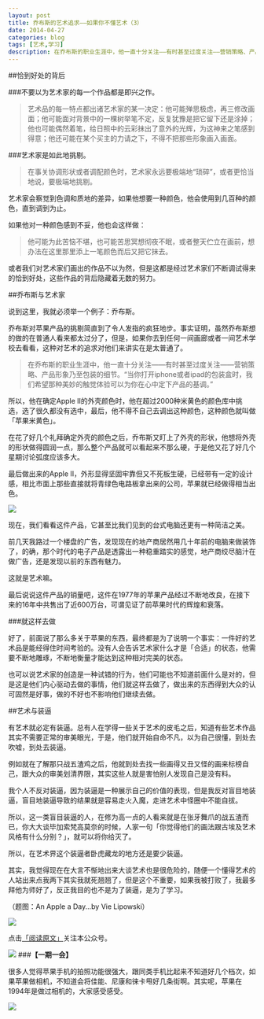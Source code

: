 ```yaml
---
layout: post
title: 乔布斯的艺术追求——如果你不懂艺术（3）
date: 2014-04-27
categories: blog
tags: [艺术,学习]
description: 在乔布斯的职业生涯中，他一直十分关注——有时甚至过度关注——营销策略、产品形象乃至包装的细节。“当你打开iphone或者ipad的包装盒时，我们希望那种美妙的触觉体验可以为你在心中定下产品的基调。
---
```






##恰到好处的背后

###不要以为艺术家的每一个作品都是即兴之作。

>艺术品的每一特点都出诸艺术家的某一决定：他可能殚思极虑，再三修改画面；他可能面对背景中的一棵树举笔不定，反复犹豫是把它留下还是涂掉；他也可能偶然着笔，给日照中的云彩抹出了意外的光辉，为这神来之笔感到得意；他还可能在某个买主的力请之下，不得不把那些形象画入画面。

###艺术家是如此地挑剔。

>在事关协调形状或者调配颜色时，艺术家永远要极端地“琐碎”，或者更恰当地说，要极端地挑剔。

艺术家会察觉到色调和质地的差异，如果他想要一种颜色，他会使用到几百种的颜色，直到调到为止。

如果他对一种颜色感到不妥，他也会这样做：

>他可能为此苦恼不堪，也可能苦思冥想彻夜不眠，或者整天伫立在画前，想办法在这里那里添上一笔颜色而后又把它抹去。

或者我们对艺术家们画出的作品不以为然，但是这都是经过艺术家们不断调试得来的恰到好处，这些作品的背后隐藏着无数的努力。

##乔布斯与艺术家

说到这里，我就必须举一个例子：乔布斯。

乔布斯对苹果产品的挑剔简直到了令人发指的疯狂地步。事实证明，虽然乔布斯想的做的在普通人看来都太过分了，但是，如果你去到任何一间画廊或者一间艺术学校去看看，这种对艺术的追求对他们来讲实在是太普通了。

>在乔布斯的职业生涯中，他一直十分关注——有时甚至过度关注——营销策略、产品形象乃至包装的细节。“当你打开iphone或者ipad的包装盒时，我们希望那种美妙的触觉体验可以为你在心中定下产品的基调。”

所以，他在确定Apple Ⅱ的外壳颜色时，他在超过2000种米黄色的颜色库中挑选，选了很久都没有选中，最后，他不得不自己去调出这种颜色，这种颜色就叫做「苹果米黄色」。

在花了好几个礼拜确定外壳的颜色之后，乔布斯又盯上了外壳的形状，他想将外壳的形状做得圆润一点，那么整个产品就可以看起来不那么硬，于是他又花了好几个星期讨论弧度应该多大。

最后做出来的Apple Ⅱ，外形显得坚固牢靠但又不死板生硬，已经带有一定的设计感，相比市面上那些直接就将青绿色电路板拿出来的公司，苹果就已经做得相当出色。

![](http://cnfeat.qiniudn.com/%E5%9B%BE%E5%83%8F%202014-04-27-17-19-16.png)

现在，我们看看这件产品，它甚至比我们见到的台式电脑还更有一种简洁之美。

前几天我路过一个楼盘的广告，发现现在的地产商居然用几十年前的电脑来做装饰了，的确，那个时代的电子产品是透露出一种稳重踏实的感觉，地产商绞尽脑汁在做广告，还是发现以前的东西有魅力。

这就是艺术嘛。

最后说说这件产品的销量吧，这件在1977年的苹果产品经过不断地改良，在接下来的16年中共售出了近600万台，可谓见证了前苹果时代的辉煌和衰落。

###就这样去做

好了，前面说了那么多关于苹果的东西，最终都是为了说明一个事实：一件好的艺术品是能经得住时间考验的。没有人会告诉艺术家什么才是「合适」的状态，他需要不断地雕琢，不断地衡量才能达到这种相对完美的状态。

也可以说艺术家的创造是一种试错的行为，他们可能也不知道前面什么是对的，但是这是他们内心驱动去做的事情，他们就这样去做了，做出来的东西得到大众的认可固然是好事，做的不好也不影响他们继续去做。

##艺术与装逼

有艺术就必定有装逼。总有人在学得一些关于艺术的皮毛之后，知道有些艺术作品其实不需要正常的审美眼光，于是，他们就开始自命不凡，以为自己很懂，到处去吹嘘，到处去装逼。

例如就在了解那只战五渣鸡之后，他就到处去找一些画得又丑又怪的画来标榜自己，跟大众的审美划清界限，其实这些人就是害怕别人发现自己是没有料。

我个人不反对装逼，因为装逼是一种展示自己的价值的表现，但是我反对盲目地装逼，盲目地装逼导致的结果就是容易走火入魔，走进艺术中怪圈中不能自拔。

所以，这一类盲目装逼的人，在修为高一点的人看来就是在张牙舞爪的战五渣而已，你大大谈毕加索梵高莫奈的时候，人家一句「你觉得他们的画法跟古埃及艺术风格有什么分别？」，就可以将你给灭了。

所以，在艺术界这个装逼者卧虎藏龙的地方还是要少装逼。

其实，我觉得现在在大言不惭地出来大谈艺术也是很危险的，随便一个懂得艺术的人站出来点我两下其实我就死翘翘了，但是这个不重要，如果我被打败了，我最多拜他为师好了，反正我目的也不是为了装逼，是为了学习。

（题图：An Apple a Day...by Vie Lipowski）

![](http://cnfeat.qiniudn.com/%E7%AD%BE%E5%90%8D.png)

点击[「阅读原文」](http://mp.weixin.qq.com/s?__biz=MzA4MTQ0NDQxNg==&mid=200320608&idx=1&sn=0156368e9ddd0cd638e371d127ddb2ed&uin=MTgwMjY4MjE0MA%3D%3D)关注本公众号。

![](http://cnfeat.qiniudn.com/%E5%9B%BE%E5%83%8F%202014-03-27-00-56.png)
###**【一期一会】**

很多人觉得苹果手机的拍照功能很强大，跟同类手机比起来不知道好几个档次，如果苹果做相机，不知道会将佳能、尼康和徕卡甩好几条街啊。其实呢，苹果在1994年是做过相机的，大家感受感受。

![](http://cnfeat.qiniudn.com/deadbe32fd0ff933613b40e8c4e9d434_thumb.png)

